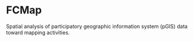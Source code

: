 # FCMap
Spatial analysis of participatory geographic information system (pGIS) data toward mapping activities.
